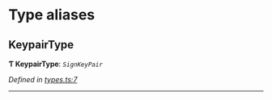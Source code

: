 

# Type aliases

<a id="keypairtype"></a>

##  KeypairType

**Ƭ KeypairType**: *`SignKeyPair`*

*Defined in [types.ts:7](https://github.com/polkadot-js/common/blob/5cb5390/packages/util-crypto/src/types.ts#L7)*

___

